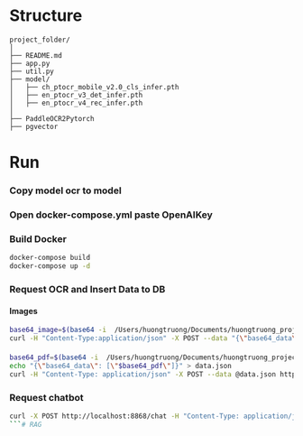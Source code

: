 # Structure
```
project_folder/
│
├── README.md
├── app.py
├── util.py
├── model/
│   ├── ch_ptocr_mobile_v2.0_cls_infer.pth
│   ├── en_ptocr_v3_det_infer.pth
│   ├── en_ptocr_v4_rec_infer.pth
│   
├── PaddleOCR2Pytorch
├── pgvector
```
# Run 
### Copy model ocr  to model
### Open docker-compose.yml paste OpenAIKey

### Build Docker 

```bash
docker-compose build
docker-compose up -d

```
### Request OCR and Insert Data to DB
#### Images 
```bash
base64_image=$(base64 -i  /Users/huongtruong/Documents/huongtruong_project/Repo_Git/PaddleOCR2Pytorch/test.jpeg)
curl -H "Content-Type:application/json" -X POST --data "{\"base64_data\": [\"$base64_image\"]}" http://localhost:8868/OCR
```
#### 
```bash
base64_pdf=$(base64 -i  /Users/huongtruong/Documents/huongtruong_project/Repo_Git/PaddleOCR2Pytorch/t.pdf)
echo "{\"base64_data\": [\"$base64_pdf\"]}" > data.json
curl -H "Content-Type: application/json" -X POST --data @data.json http://localhost:8868/OCR
```
### Request chatbot
```bash
curl -X POST http://localhost:8868/chat -H "Content-Type: application/json" -d '{"input": "What is ID Docusign Envelope"}'
```# RAG
